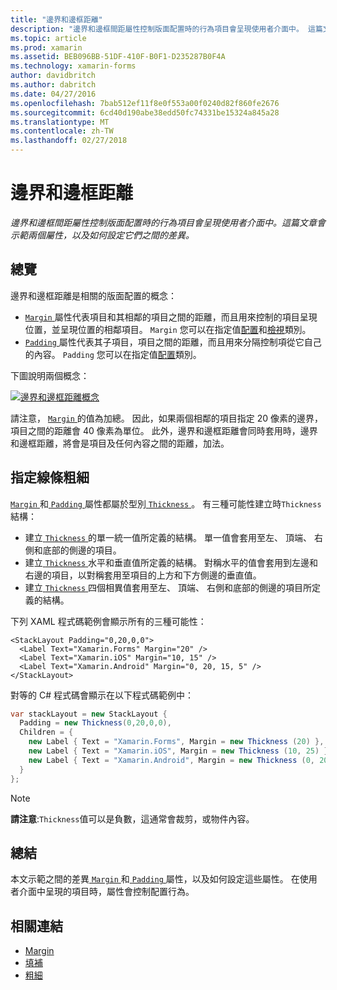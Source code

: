 ```yaml
---
title: "邊界和邊框距離"
description: "邊界和邊框間距屬性控制版面配置時的行為項目會呈現使用者介面中。 這篇文章會示範兩個屬性，以及如何設定它們之間的差異。"
ms.topic: article
ms.prod: xamarin
ms.assetid: BEB096BB-51DF-410F-B0F1-D235287B0F4A
ms.technology: xamarin-forms
author: davidbritch
ms.author: dabritch
ms.date: 04/27/2016
ms.openlocfilehash: 7bab512ef11f8e0f553a00f0240d82f860fe2676
ms.sourcegitcommit: 6cd40d190abe38edd50fc74331be15324a845a28
ms.translationtype: MT
ms.contentlocale: zh-TW
ms.lasthandoff: 02/27/2018
---
```

# <a name="margin-and-padding"></a>邊界和邊框距離

_邊界和邊框間距屬性控制版面配置時的行為項目會呈現使用者介面中。這篇文章會示範兩個屬性，以及如何設定它們之間的差異。_

## <a name="overview"></a>總覽

邊界和邊框距離是相關的版面配置的概念：

- [ `Margin` ](https://developer.xamarin.com/api/property/Xamarin.Forms.View.Margin/)屬性代表項目和其相鄰的項目之間的距離，而且用來控制的項目呈現位置，並呈現位置的相鄰項目。 `Margin` 您可以在指定值[配置](~/xamarin-forms/user-interface/controls/layouts.md)和[檢視](~/xamarin-forms/user-interface/controls/views.md)類別。
- [ `Padding` ](https://developer.xamarin.com/api/property/Xamarin.Forms.Layout.Padding/)屬性代表其子項目，項目之間的距離，而且用來分隔控制項從它自己的內容。 `Padding` 您可以在指定值[配置](~/xamarin-forms/user-interface/controls/layouts.md)類別。

下圖說明兩個概念：

[![](margin-and-padding-images/margins-and-padding-sml.png "邊界和邊框距離概念")](margin-and-padding-images/margins-and-padding.png "邊界和邊框距離概念")

請注意， [ `Margin` ](https://developer.xamarin.com/api/property/Xamarin.Forms.View.Margin/)的值為加總。 因此，如果兩個相鄰的項目指定 20 像素的邊界，項目之間的距離會 40 像素為單位。 此外，邊界和邊框距離會同時套用時，邊界和邊框距離，將會是項目及任何內容之間的距離，加法。

## <a name="specifying-a-thickness"></a>指定線條粗細

[ `Margin` ](https://developer.xamarin.com/api/property/Xamarin.Forms.View.Margin/)和[ `Padding` ](https://developer.xamarin.com/api/property/Xamarin.Forms.Layout.Padding/)屬性都屬於型別[ `Thickness` ](https://developer.xamarin.com/api/type/Xamarin.Forms.Thickness/)。 有三種可能性建立時`Thickness`結構：

- 建立[ `Thickness` ](https://developer.xamarin.com/api/type/Xamarin.Forms.Thickness/)的單一統一值所定義的結構。 單一值會套用至左、 頂端、 右側和底部的側邊的項目。
- 建立[ `Thickness` ](https://developer.xamarin.com/api/type/Xamarin.Forms.Thickness/)水平和垂直值所定義的結構。 對稱水平的值會套用到左邊和右邊的項目，以對稱套用至項目的上方和下方側邊的垂直值。
- 建立[ `Thickness` ](https://developer.xamarin.com/api/type/Xamarin.Forms.Thickness/)四個相異值套用至左、 頂端、 右側和底部的側邊的項目所定義的結構。

下列 XAML 程式碼範例會顯示所有的三種可能性：

```xaml
<StackLayout Padding="0,20,0,0">
  <Label Text="Xamarin.Forms" Margin="20" />
  <Label Text="Xamarin.iOS" Margin="10, 15" />
  <Label Text="Xamarin.Android" Margin="0, 20, 15, 5" />
</StackLayout>
```

對等的 C# 程式碼會顯示在以下程式碼範例中：

```csharp
var stackLayout = new StackLayout {
  Padding = new Thickness(0,20,0,0),
  Children = {
    new Label { Text = "Xamarin.Forms", Margin = new Thickness (20) },
    new Label { Text = "Xamarin.iOS", Margin = new Thickness (10, 25) },
    new Label { Text = "Xamarin.Android", Margin = new Thickness (0, 20, 15, 5) }
  }
};
```

> [!NOTE]
> **請注意**:`Thickness`值可以是負數，這通常會裁剪，或物件內容。

## <a name="summary"></a>總結

本文示範之間的差異[ `Margin` ](https://developer.xamarin.com/api/property/Xamarin.Forms.View.Margin/)和[ `Padding` ](https://developer.xamarin.com/api/property/Xamarin.Forms.Layout.Padding/)屬性，以及如何設定這些屬性。 在使用者介面中呈現的項目時，屬性會控制配置行為。


## <a name="related-links"></a>相關連結

- [Margin](https://developer.xamarin.com/api/property/Xamarin.Forms.View.Margin/)
- [填補](https://developer.xamarin.com/api/property/Xamarin.Forms.Layout.Padding/)
- [粗細](https://developer.xamarin.com/api/type/Xamarin.Forms.Thickness/)
